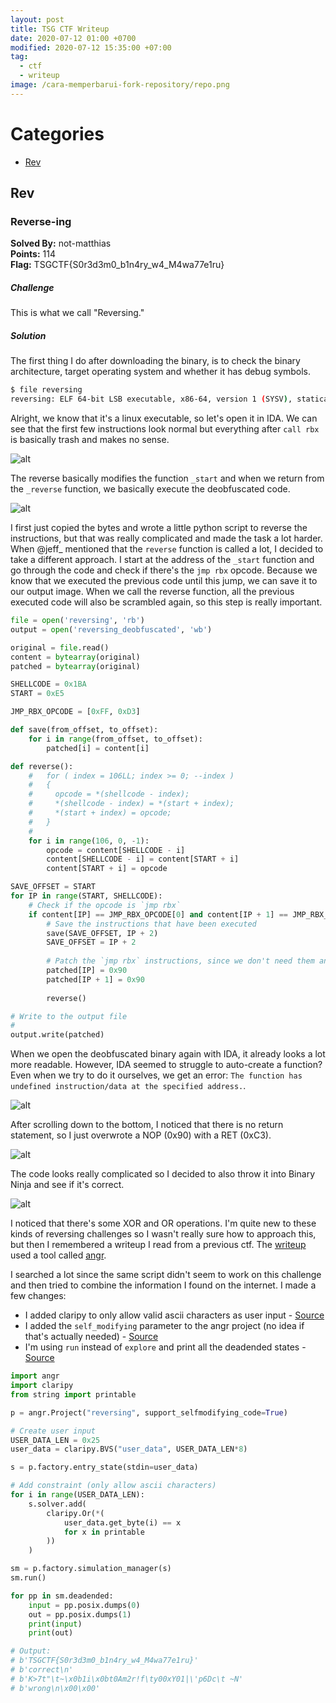 ```yaml
---
layout: post
title: TSG CTF Writeup
date: 2020-07-12 01:00 +0700
modified: 2020-07-12 15:35:00 +07:00
tag:
  - ctf
  - writeup
image: /cara-memperbarui-fork-repository/repo.png
---
```

# Categories 

+  [Rev](#rev)

## Rev

### Reverse-ing

**Solved By:** not-matthias  
**Points:** 114  
**Flag:** TSGCTF{S0r3d3m0_b1n4ry_w4_M4wa77e1ru}

##### Challenge

This is what we call "Reversing."

##### Solution

The first thing I do after downloading the binary, is to check the binary architecture, target operating system and whether it has debug symbols.

```bash
$ file reversing 
reversing: ELF 64-bit LSB executable, x86-64, version 1 (SYSV), statically linked, not stripped
```

Alright, we know that it's a linux executable, so let's open it in IDA. We can see that the first few instructions look normal but everything after `call rbx` is basically trash and makes no sense. 

![alt](./images/tsg-ctf/_start.png)

The reverse basically modifies the function `_start` and when we return from the `_reverse` function, we basically execute the deobfuscated code. 

![alt](./images/tsg-ctf/reverse.png)

I first just copied the bytes and wrote a little python script to reverse the instructions, but that was really complicated and made the task a lot harder. When @jeff_ mentioned that the `reverse` function is called a lot, I decided to take a different approach. I start at the address of the `_start` function and go through the code and check if there's the `jmp rbx` opcode. Because we know that we executed the previous code until this jump, we can save it to our output image. When we call the reverse function, all the previous executed code will also be scrambled again, so this step is really important. 

```python
file = open('reversing', 'rb')
output = open('reversing_deobfuscated', 'wb')

original = file.read()
content = bytearray(original)
patched = bytearray(original)

SHELLCODE = 0x1BA
START = 0xE5

JMP_RBX_OPCODE = [0xFF, 0xD3]

def save(from_offset, to_offset):
    for i in range(from_offset, to_offset):
        patched[i] = content[i]

def reverse():
    #   for ( index = 106LL; index >= 0; --index )
    #   {
    #     opcode = *(shellcode - index);
    #     *(shellcode - index) = *(start + index);
    #     *(start + index) = opcode;
    #   }
    #
    for i in range(106, 0, -1):
        opcode = content[SHELLCODE - i]
        content[SHELLCODE - i] = content[START + i]
        content[START + i] = opcode

SAVE_OFFSET = START
for IP in range(START, SHELLCODE):
    # Check if the opcode is `jmp rbx`
    if content[IP] == JMP_RBX_OPCODE[0] and content[IP + 1] == JMP_RBX_OPCODE[1]:
        # Save the instructions that have been executed
        save(SAVE_OFFSET, IP + 2)
        SAVE_OFFSET = IP + 2
        
        # Patch the `jmp rbx` instructions, since we don't need them anymore.
        patched[IP] = 0x90
        patched[IP + 1] = 0x90
        
        reverse()

# Write to the output file
#
output.write(patched)
```

When we open the deobfuscated binary again with IDA, it already looks a lot more readable. However, IDA seemed to struggle to auto-create a function? Even when we try to do it ourselves, we get an error: `The function has undefined instruction/data at the specified address.`.

![alt](./images/tsg-ctf/start_deobfuscated.png)

After scrolling down to the bottom, I noticed that there is no return statement, so I just overwrote a NOP (0x90) with a RET (0xC3). 

![alt](./images/tsg-ctf/start_pseudocode.png)

The code looks really complicated so I decided to also throw it into Binary Ninja and see if it's correct. 

![alt](./images/tsg-ctf/binja_pseudocode.png)

I noticed that there's some XOR and OR operations. I'm quite new to these kinds of reversing challenges so I wasn't really sure how to approach this, but then I remembered a writeup I read from a previous ctf. The [writeup](https://github.com/itsecgary/CTFs/tree/master/redpwnCTF%202020/r1sc) used a tool called [angr](https://angr.io/). 

I searched a lot since the same script didn't seem to work on this challenge and then tried to combine the information I found on the internet. I made a few changes: 
- I added claripy to only allow valid ascii characters as user input - [Source](https://www.youtube.com/watch?v=aBKY4kfnY_c&list=PL-nPhof8EyrGKytps3g582KNiJyIAOtBG&index=2)
- I added the `self_modifying` parameter to the angr project (no idea if that's actually needed) - [Source](https://github.com/angr/angr-doc/blob/master/examples/tumctf2016_zwiebel/solve.py#L10)
- I'm using `run` instead of `explore` and print all the deadended states - [Source](https://github.com/angr/angr-doc/blob/master/examples/csaw_wyvern/solve.py#L43-L46)

```python
import angr
import claripy
from string import printable

p = angr.Project("reversing", support_selfmodifying_code=True)

# Create user input
USER_DATA_LEN = 0x25
user_data = claripy.BVS("user_data", USER_DATA_LEN*8)

s = p.factory.entry_state(stdin=user_data)

# Add constraint (only allow ascii characters)
for i in range(USER_DATA_LEN):
    s.solver.add(
        claripy.Or(*(
            user_data.get_byte(i) == x
            for x in printable
        ))
    )

sm = p.factory.simulation_manager(s)
sm.run()

for pp in sm.deadended:
    input = pp.posix.dumps(0)
    out = pp.posix.dumps(1)
    print(input)
    print(out)

# Output:
# b'TSGCTF{S0r3d3m0_b1n4ry_w4_M4wa77e1ru}'
# b'correct\n'
# b'K>7t"\t~\x0b1i\x0bt0Am2r!f\ty00xY01|\'p6Dc\t ~N'
# b'wrong\n\x00\x00'
```
